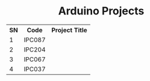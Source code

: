 <h1 align="center"> Arduino Projects </h1>



<table align="center">
  <tr>
    <th>SN</th>
    <th>Code</th>
    <th>Project Title</th>
  </tr>
  <tr>
    <td>1</td>
    <td>IPC087</td>
    <td></td>
  </tr>
  <tr>
    <td>2</td>
    <td>IPC204</td>
    <td></td>
  </tr>
  <tr>
    <td>3</td>
    <td>IPC067</td>
    <td></td>
  </tr>
  <tr>
    <td>4</td>
    <td>IPC037</td>
    <td></td>
  </tr>
</table>
